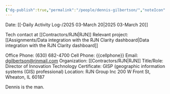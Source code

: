 ```yaml
---
{"dg-publish":true,"permalink":"/people/dennis-gilbertson/","noteIcon":"","created":"2025-07-07T14:23:46.175-05:00"}
---
```


Date: [[-Daily Activity Log-/2025 03-March 20\|2025 03-March 20]]

Tech contact at [[Contractors/RJN\|RJN]]
Relevant project: [[Assignments/Data integration with the RJN Clarity dashboard\|Data integration with the RJN Clarity dashboard]]

Office Phone: (630) 682-4700
Cell Phone: {{cellphone}}
Email: dgilbertson@rjnmail.com
Organization: [[Contractors/RJN\|RJN]]
Title/Role: Director of Innovation Technology
Certificate: GISP (geographic information systems (GIS) professional)
Location: 
	RJN Group Inc
	200 W Front St, Wheaton, IL 60187

Dennis is the man.